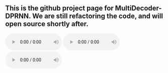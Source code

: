 ## This is the github project page for MultiDecoder-DPRNN. We are still refactoring the code, and will open source shortly after.
<audio controls class="audio-player" preload="metadata" style="width: 180px;"> <source src="examples/2_mixture.wav" type="audio/wav"></audio>
<audio controls class="audio-player" preload="metadata" style="width: 180px;"> <source src="examples/2_source_1.wav" type="audio/wav"></audio>
<audio controls class="audio-player" preload="metadata" style="width: 180px;"> <source src="examples/2_source_2.wav" type="audio/wav"></audio>
